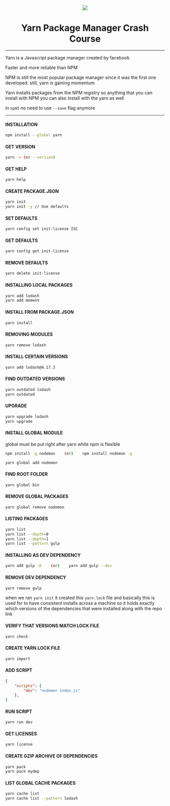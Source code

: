 <div align="center">

[![](https://yt-embed.herokuapp.com/embed?v=g9_6KmiBISk)](https://www.youtube.com/watch?v=g9_6KmiBISk)

# Yarn Package Manager Crash Course

</div>

---

Yarn is a Javascript package manager created by facebook

Faster and more reliable than NPM

NPM is still the most popular package manager since it was the first one developed. still, yarn is gaining momentum

Yarn installs packages from the NPM registry so anything that you can install with NPM you can also install with the yarn as well

in `npm5` no need to use `--save` flag anymore

---

#### INSTALLATION

```sh
npm install --global yarn
```

#### GET VERSION

```sh
yarn -v (or --version)
```

#### GET HELP

```sh
yarn help
```

#### CREATE PACKAGE.JSON

```sh
yarn init
yarn init -y // Use defaults
```

#### SET DEFAULTS

```sh
yarn config set init-license ISC
```

#### GET DEFAULTS

```sh
yarn config get init-license
```

#### REMOVE DEFAULTS

```sh
yarn delete init-license
```

#### INSTALLING LOCAL PACKAGES

```sh
yarn add lodash
yarn add moment
```

#### INSTALL FROM PACKAGE.JSON

```sh
yarn install
```

#### REMOVING MODULES

```sh
yarn remove lodash
```

#### INSTALL CERTAIN VERSIONS

```sh
yarn add lodash@4.17.3
```

#### FIND OUTDATED VERSIONS

```sh
yarn outdated lodash
yarn outdated
```

#### UPGRADE

```sh
yarn upgrade lodash
yarn upgrade
```

#### INSTALL GLOBAL MODULE 

global must be put right after yarn while npm is flexible

```sh
npm install -g nodemon    (or)    npm install nodemon -g
``` 
```sh
yarn global add nodemon
```

#### FIND ROOT FOLDER

```sh
yarn global bin
```

#### REMOVE GLOBAL PACKAGES

```sh
yarn global remove nodemon
```

#### LISTING PACKAGES

```sh
yarn list
yarn list --depth=0
yarn list --depth=1
yarn list --pattern gulp
```

#### INSTALLING AS DEV DEPENDENCY

```sh
yarn add gulp -D    (or)    yarn add gulp --dev
```

#### REMOVE DEV DEPENDENCY

```sh
yarn remove gulp
```
when we ran `yarn init` it created this `yarn.lock` file and basically this is used for to have consistent installs across a machine so it holds exactly which versions of the dependencies that were installed along with the repo link

#### VERIFY THAT VERSIONS MATCH LOCK FILE

```sh
yarn check
```

#### CREATE YARN.LOCK FILE

```sh
yarn import
```

#### ADD SCRIPT

```json
{
    "scripts": {
        "dev": "nodemon index.js"
    },
}
```

#### RUN SCRIPT

```sh
yarn run dev
````

#### GET LICENSES

```sh
yarn license
```

#### CREATE GZIP ARCHIVE OF DEPENDENCIES

```sh
yarn pack
yarn pack mydep
```

#### LIST GLOBAL CACHE PACKAGES

```sh
yarn cache list
yarn cache list --pattern lodash
```
